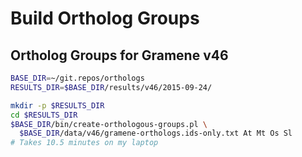 # Build Ortholog Groups

## Ortholog Groups for Gramene v46

```sh
BASE_DIR=~/git.repos/orthologs
RESULTS_DIR=$BASE_DIR/results/v46/2015-09-24/

mkdir -p $RESULTS_DIR
cd $RESULTS_DIR
$BASE_DIR/bin/create-orthologous-groups.pl \
  $BASE_DIR/data/v46/gramene-orthologs.ids-only.txt At Mt Os Sl
# Takes 10.5 minutes on my laptop
```
